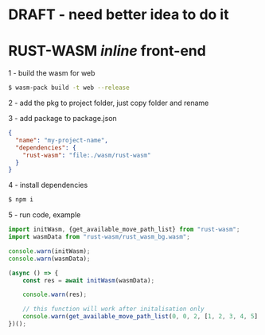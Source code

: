 # DRAFT - need better idea to do it

# RUST-WASM _inline_ front-end

1 - build the wasm for web
```bash
$ wasm-pack build -t web --release
```

2 - add the pkg to project folder, just copy folder and rename

3 - add package to package.json
```json
{
  "name": "my-project-name",
  "dependencies": {
    "rust-wasm": "file:./wasm/rust-wasm"
  }
}
```

4 - install dependencies
```bash
$ npm i
```

5 - run code, example
```typescript
import initWasm, {get_available_move_path_list} from "rust-wasm";
import wasmData from "rust-wasm/rust_wasm_bg.wasm";

console.warn(initWasm);
console.warn(wasmData);

(async () => {
    const res = await initWasm(wasmData);

    console.warn(res);

    // this function will work after initalisation only
    console.warn(get_available_move_path_list(0, 0, 2, [1, 2, 3, 4, 5].join(","), 2));
})();
```
